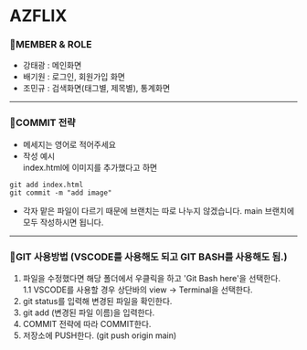 # AZFLIX
### 📌MEMBER & ROLE
- 강태광 : 메인화면
- 배기원 : 로그인, 회원가입 화면
- 조민규 : 검색화면(태그별, 제목별), 통계화면
<hr>

### 📌COMMIT 전략
- 메세지는 영어로 적어주세요
- 작성 예시<br>
index.html에 이미지를 추가했다고 하면
```
git add index.html
git commit -m "add image"
```
- 각자 맡은 파일이 다르기 때문에 브랜치는 따로 나누지 않겠습니다. main 브랜치에 모두 작성하시면 됩니다.
<hr>

### 📌GIT 사용방법 (VSCODE를 사용해도 되고 GIT BASH를 사용해도 됨.)
1. 파일을 수정했다면 해당 폴더에서 우클릭을 하고 'Git Bash here'을 선택한다.<br>
1.1 VSCODE를 사용할 경우 상단바의 view -> Terminal을 선택한다.
2. git status를 입력해 변경된 파일을 확인한다.
3. git add (변경된 파일 이름)을 입력한다.
4. COMMIT 전략에 따라 COMMIT한다.
5. 저장소에 PUSH한다. (git push origin main)
